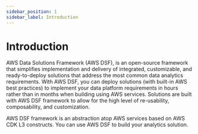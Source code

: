 ```yaml
---
sidebar_position: 1
sidebar_label: Introduction
---
```


# Introduction

AWS Data Solutions Framework (AWS DSF), is an open-source framework that simplifies implementation and delivery of integrated, customizable, and ready-to-deploy solutions that address the most common data analytics requirements. With AWS DSF, you can deploy solutions (with built-in AWS best practices) to implement your data platform requirements in hours rather than in months when building using AWS services. Solutions are built with AWS DSF framework to allow for the high level of re-usability, composability, and customization. 

AWS DSF framework is an abstraction atop AWS services based on AWS CDK L3 constructs. You can use AWS DSF to build your analytics solution.